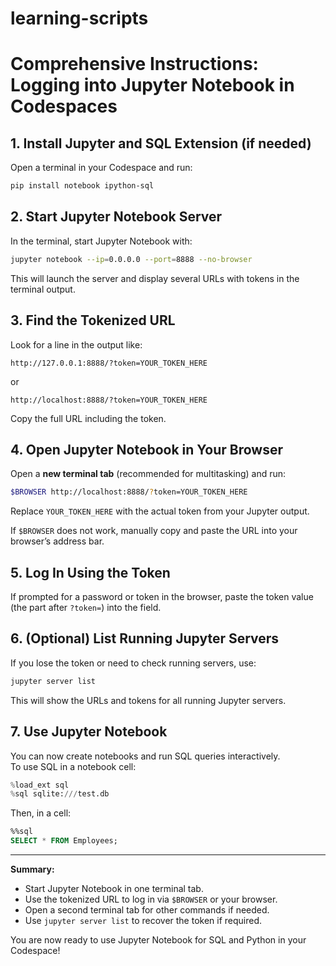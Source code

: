 # learning-scripts

# Comprehensive Instructions: Logging into Jupyter Notebook in Codespaces

## 1. Install Jupyter and SQL Extension (if needed)
Open a terminal in your Codespace and run:
```sh
pip install notebook ipython-sql
```

## 2. Start Jupyter Notebook Server
In the terminal, start Jupyter Notebook with:
```sh
jupyter notebook --ip=0.0.0.0 --port=8888 --no-browser
```
This will launch the server and display several URLs with tokens in the terminal output.

## 3. Find the Tokenized URL
Look for a line in the output like:
```
http://127.0.0.1:8888/?token=YOUR_TOKEN_HERE
```
or
```
http://localhost:8888/?token=YOUR_TOKEN_HERE
```
Copy the full URL including the token.

## 4. Open Jupyter Notebook in Your Browser
Open a **new terminal tab** (recommended for multitasking) and run:
```sh
$BROWSER http://localhost:8888/?token=YOUR_TOKEN_HERE
```
Replace `YOUR_TOKEN_HERE` with the actual token from your Jupyter output.

If `$BROWSER` does not work, manually copy and paste the URL into your browser’s address bar.

## 5. Log In Using the Token
If prompted for a password or token in the browser, paste the token value (the part after `?token=`) into the field.

## 6. (Optional) List Running Jupyter Servers
If you lose the token or need to check running servers, use:
```sh
jupyter server list
```
This will show the URLs and tokens for all running Jupyter servers.

## 7. Use Jupyter Notebook
You can now create notebooks and run SQL queries interactively.  
To use SQL in a notebook cell:
```python
%load_ext sql
%sql sqlite:///test.db
```
Then, in a cell:
```sql
%%sql
SELECT * FROM Employees;
```

---

**Summary:**  
- Start Jupyter Notebook in one terminal tab.
- Use the tokenized URL to log in via `$BROWSER` or your browser.
- Open a second terminal tab for other commands if needed.
- Use `jupyter server list` to recover the token if required.

You are now ready to use Jupyter Notebook for SQL and Python in your Codespace!